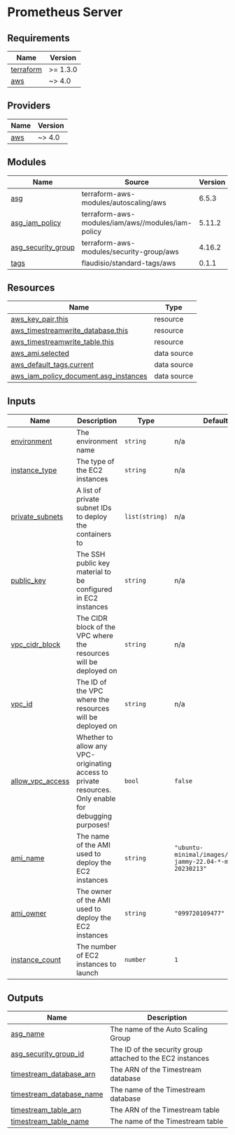 # Prometheus Server

<!-- BEGINNING OF PRE-COMMIT-TERRAFORM DOCS HOOK -->
## Requirements

| Name | Version |
|------|---------|
| <a name="requirement_terraform"></a> [terraform](#requirement\_terraform) | >= 1.3.0 |
| <a name="requirement_aws"></a> [aws](#requirement\_aws) | ~> 4.0 |

## Providers

| Name | Version |
|------|---------|
| <a name="provider_aws"></a> [aws](#provider\_aws) | ~> 4.0 |

## Modules

| Name | Source | Version |
|------|--------|---------|
| <a name="module_asg"></a> [asg](#module\_asg) | terraform-aws-modules/autoscaling/aws | 6.5.3 |
| <a name="module_asg_iam_policy"></a> [asg\_iam\_policy](#module\_asg\_iam\_policy) | terraform-aws-modules/iam/aws//modules/iam-policy | 5.11.2 |
| <a name="module_asg_security_group"></a> [asg\_security\_group](#module\_asg\_security\_group) | terraform-aws-modules/security-group/aws | 4.16.2 |
| <a name="module_tags"></a> [tags](#module\_tags) | flaudisio/standard-tags/aws | 0.1.1 |

## Resources

| Name | Type |
|------|------|
| [aws_key_pair.this](https://registry.terraform.io/providers/hashicorp/aws/latest/docs/resources/key_pair) | resource |
| [aws_timestreamwrite_database.this](https://registry.terraform.io/providers/hashicorp/aws/latest/docs/resources/timestreamwrite_database) | resource |
| [aws_timestreamwrite_table.this](https://registry.terraform.io/providers/hashicorp/aws/latest/docs/resources/timestreamwrite_table) | resource |
| [aws_ami.selected](https://registry.terraform.io/providers/hashicorp/aws/latest/docs/data-sources/ami) | data source |
| [aws_default_tags.current](https://registry.terraform.io/providers/hashicorp/aws/latest/docs/data-sources/default_tags) | data source |
| [aws_iam_policy_document.asg_instances](https://registry.terraform.io/providers/hashicorp/aws/latest/docs/data-sources/iam_policy_document) | data source |

## Inputs

| Name | Description | Type | Default | Required |
|------|-------------|------|---------|:--------:|
| <a name="input_environment"></a> [environment](#input\_environment) | The environment name | `string` | n/a | yes |
| <a name="input_instance_type"></a> [instance\_type](#input\_instance\_type) | The type of the EC2 instances | `string` | n/a | yes |
| <a name="input_private_subnets"></a> [private\_subnets](#input\_private\_subnets) | A list of private subnet IDs to deploy the containers to | `list(string)` | n/a | yes |
| <a name="input_public_key"></a> [public\_key](#input\_public\_key) | The SSH public key material to be configured in EC2 instances | `string` | n/a | yes |
| <a name="input_vpc_cidr_block"></a> [vpc\_cidr\_block](#input\_vpc\_cidr\_block) | The CIDR block of the VPC where the resources will be deployed on | `string` | n/a | yes |
| <a name="input_vpc_id"></a> [vpc\_id](#input\_vpc\_id) | The ID of the VPC where the resources will be deployed on | `string` | n/a | yes |
| <a name="input_allow_vpc_access"></a> [allow\_vpc\_access](#input\_allow\_vpc\_access) | Whether to allow any VPC-originating access to private resources. Only enable for debugging purposes! | `bool` | `false` | no |
| <a name="input_ami_name"></a> [ami\_name](#input\_ami\_name) | The name of the AMI used to deploy the EC2 instances | `string` | `"ubuntu-minimal/images/*ubuntu-jammy-22.04-*-minimal-20230213"` | no |
| <a name="input_ami_owner"></a> [ami\_owner](#input\_ami\_owner) | The owner of the AMI used to deploy the EC2 instances | `string` | `"099720109477"` | no |
| <a name="input_instance_count"></a> [instance\_count](#input\_instance\_count) | The number of EC2 instances to launch | `number` | `1` | no |

## Outputs

| Name | Description |
|------|-------------|
| <a name="output_asg_name"></a> [asg\_name](#output\_asg\_name) | The name of the Auto Scaling Group |
| <a name="output_asg_security_group_id"></a> [asg\_security\_group\_id](#output\_asg\_security\_group\_id) | The ID of the security group attached to the EC2 instances |
| <a name="output_timestream_database_arn"></a> [timestream\_database\_arn](#output\_timestream\_database\_arn) | The ARN of the Timestream database |
| <a name="output_timestream_database_name"></a> [timestream\_database\_name](#output\_timestream\_database\_name) | The name of the Timestream database |
| <a name="output_timestream_table_arn"></a> [timestream\_table\_arn](#output\_timestream\_table\_arn) | The ARN of the Timestream table |
| <a name="output_timestream_table_name"></a> [timestream\_table\_name](#output\_timestream\_table\_name) | The name of the Timestream table |
<!-- END OF PRE-COMMIT-TERRAFORM DOCS HOOK -->
